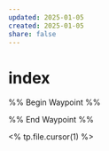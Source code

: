 ```yaml
---
updated: 2025-01-05
created: 2025-01-05
share: false
---
```

# index

%% Begin Waypoint %%


%% End Waypoint %%

<% tp.file.cursor(1) %>